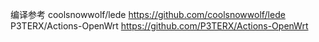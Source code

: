 编译参考
coolsnowwolf/lede https://github.com/coolsnowwolf/lede
P3TERX/Actions-OpenWrt  https://github.com/P3TERX/Actions-OpenWrt
